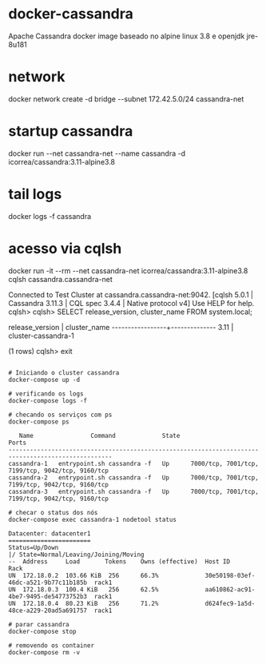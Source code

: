 # docker-cassandra

Apache Cassandra docker image baseado no alpine linux 3.8 e openjdk jre-8u181

# network 
docker network create -d bridge --subnet 172.42.5.0/24 cassandra-net

# startup cassandra
docker run --net cassandra-net --name cassandra -d icorrea/cassandra:3.11-alpine3.8 

# tail logs
docker logs -f cassandra

# acesso via cqlsh 
docker run -it --rm --net cassandra-net icorrea/cassandra:3.11-alpine3.8  cqlsh cassandra.cassandra-net

Connected to Test Cluster at cassandra.cassandra-net:9042.
[cqlsh 5.0.1 | Cassandra 3.11.3 | CQL spec 3.4.4 | Native protocol v4]
Use HELP for help.
cqlsh> 
cqlsh> SELECT release_version, cluster_name FROM system.local;

 release_version | cluster_name
-----------------+--------------
            3.11 | cluster-cassandra-1

(1 rows)
cqlsh> exit
```

# Iniciando o cluster cassandra
docker-compose up -d 

# verificando os logs 
docker-compose logs -f 

# checando os serviços com ps
docker-compose ps

   Name                Command             State                        Ports                       
---------------------------------------------------------------------------------------------------
cassandra-1   entrypoint.sh cassandra -f   Up      7000/tcp, 7001/tcp, 7199/tcp, 9042/tcp, 9160/tcp 
cassandra-2   entrypoint.sh cassandra -f   Up      7000/tcp, 7001/tcp, 7199/tcp, 9042/tcp, 9160/tcp 
cassandra-3   entrypoint.sh cassandra -f   Up      7000/tcp, 7001/tcp, 7199/tcp, 9042/tcp, 9160/tcp

# checar o status dos nós
docker-compose exec cassandra-1 nodetool status

Datacenter: datacenter1
=======================
Status=Up/Down
|/ State=Normal/Leaving/Joining/Moving
--  Address     Load       Tokens    Owns (effective)  Host ID                               Rack
UN  172.18.0.2  103.66 KiB  256      66.3%             30e50198-03ef-46dc-a521-9b77c11b185b  rack1
UN  172.18.0.3  100.4 KiB   256      62.5%             aa610862-ac91-4be7-9495-de54773752b3  rack1
UN  172.18.0.4  80.23 KiB   256      71.2%             d624fec9-1a5d-48ce-a229-20ad5a691757  rack1

# parar cassandra  
docker-compose stop

# removendo os container 
docker-compose rm -v

```

